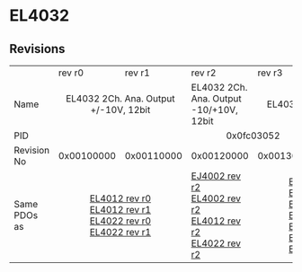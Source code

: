 # EL4032

## Revisions
<table>
<tr>
<td></td>
<td>rev r0</td>
<td>rev r1</td>
<td>rev r2</td>
<td>rev r3</td>
<td>rev r4</td>
<td>rev r5</td>
</tr>
<tr>
<td>Name</td>
<td colspan=2 align="center">EL4032 2Ch. Ana. Output +/-10V, 12bit</td>
<td>EL4032 2Ch. Ana. Output -10/+10V, 12bit</td>
<td colspan=3 align="center">EL4032 2Ch. Ana. Output +/-10V, 12bit</td>
</tr>
<tr>
<td>PID</td>
<td colspan=6 align="center">0x0fc03052</td>
</tr>
<tr>
<td>Revision No</td>
<td>0x00100000</td>
<td>0x00110000</td>
<td>0x00120000</td>
<td>0x00130000</td>
<td>0x00140000</td>
<td>0x00150000</td>
</tr>
<tr>
<td>Same PDOs as</td>
<td colspan=2 align="center"><a href="EL4012.md">EL4012 rev r0</a><br/><a href="EL4012.md">EL4012 rev r1</a><br/><a href="EL4022.md">EL4022 rev r0</a><br/><a href="EL4022.md">EL4022 rev r1</a></td>
<td><a href="EJ4002.md">EJ4002 rev r2</a><br/><a href="EL4002.md">EL4002 rev r2</a><br/><a href="EL4012.md">EL4012 rev r2</a><br/><a href="EL4022.md">EL4022 rev r2</a></td>
<td colspan=2 align="center"><a href="EL4002.md">EL4002 rev r3</a><br/><a href="EL4002.md">EL4002 rev r4</a><br/><a href="EL4012.md">EL4012 rev r3</a><br/><a href="EL4012.md">EL4012 rev r4</a><br/><a href="EL4022.md">EL4022 rev r3</a><br/><a href="EL4022.md">EL4022 rev r4</a><br/><a href="EL4022.md">EL4022 rev r5</a></td>
<td><a href="EL4002.md">EL4002 rev r5</a><br/><a href="EL4012.md">EL4012 rev r5</a><br/><a href="EL4022.md">EL4022 rev r6</a></td>
</tr>
</table>

